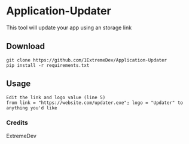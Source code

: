# Application-Updater
This tool will update your app using an storage link

## Download
```
git clone https://github.com/1ExtremeDev/Application-Updater
pip install -r requirements.txt
```

## Usage

```
Edit the link and logo value (line 5)
from link = "https://website.com/updater.exe"; logo = "Updater" to anything you'd like
```

### Credits

ExtremeDev
